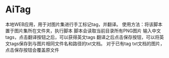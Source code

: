 # AiTag
本地WEB应用，用于对图片集进行手工标记tag，并翻译。
使用方法：将该脚本置于图片集所在文件夹，执行脚本
脚本会读取当前目录所有PNG图片
输入中文tags，点击翻译按钮之后，可以获得英文tags
翻译之后点击保存按钮，可以将英文tags保存到与图片相同文件名和路径的txt文档。
对于已有tag txt文档的图片，点击保存按钮会覆盖原文件
